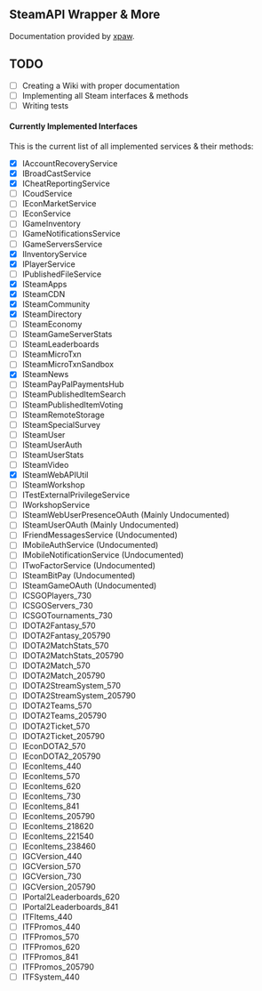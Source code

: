 ## SteamAPI Wrapper & More

Documentation provided by [xpaw](https://lab.xpaw.me/steam_api_documentation.html).

## TODO
 - [ ] Creating a Wiki with proper documentation
 - [ ] Implementing all Steam interfaces & methods
 - [ ] Writing tests

#### Currently Implemented Interfaces

This is the current list of all implemented services & their methods: 

 - [x] IAccountRecoveryService
 - [x] IBroadCastService
 - [x] ICheatReportingService
 - [ ] ICoudService
 - [ ] IEconMarketService
 - [ ] IEconService
 - [ ] IGameInventory
 - [ ] IGameNotificationsService
 - [ ] IGameServersService
 - [x] IInventoryService
 - [x] IPlayerService
 - [ ] IPublishedFileService
 - [x] ISteamApps
 - [x] ISteamCDN
 - [x] ISteamCommunity
 - [x] ISteamDirectory
 - [ ] ISteamEconomy
 - [ ] ISteamGameServerStats
 - [ ] ISteamLeaderboards
 - [ ] ISteamMicroTxn
 - [ ] ISteamMicroTxnSandbox
 - [x] ISteamNews
 - [ ] ISteamPayPalPaymentsHub
 - [ ] ISteamPublishedItemSearch
 - [ ] ISteamPublishedItemVoting
 - [ ] ISteamRemoteStorage
 - [ ] ISteamSpecialSurvey
 - [ ] ISteamUser
 - [ ] ISteamUserAuth
 - [ ] ISteamUserStats
 - [ ] ISteamVideo
 - [x] ISteamWebAPIUtil
 - [ ] ISteamWorkshop
 - [ ] ITestExternalPrivilegeService
 - [ ] IWorkshopService
 - [ ] ISteamWebUserPresenceOAuth (Mainly Undocumented)
 - [ ] ISteamUserOAuth (Mainly Undocumented)
 - [ ] IFriendMessagesService (Undocumented)
 - [ ] IMobileAuthService (Undocumented)
 - [ ] IMobileNotificationService (Undocumented)
 - [ ] ITwoFactorService (Undocumented)
 - [ ] ISteamBitPay (Undocumented)
 - [ ] ISteamGameOAuth (Undocumented)
 - [ ] ICSGOPlayers_730
 - [ ] ICSGOServers_730
 - [ ] ICSGOTournaments_730
 - [ ] IDOTA2Fantasy_570
 - [ ] IDOTA2Fantasy_205790
 - [ ] IDOTA2MatchStats_570
 - [ ] IDOTA2MatchStats_205790
 - [ ] IDOTA2Match_570
 - [ ] IDOTA2Match_205790
 - [ ] IDOTA2StreamSystem_570
 - [ ] IDOTA2StreamSystem_205790
 - [ ] IDOTA2Teams_570
 - [ ] IDOTA2Teams_205790
 - [ ] IDOTA2Ticket_570
 - [ ] IDOTA2Ticket_205790
 - [ ] IEconDOTA2_570
 - [ ] IEconDOTA2_205790
 - [ ] IEconItems_440
 - [ ] IEconItems_570
 - [ ] IEconItems_620
 - [ ] IEconItems_730
 - [ ] IEconItems_841
 - [ ] IEconItems_205790
 - [ ] IEconItems_218620
 - [ ] IEconItems_221540
 - [ ] IEconItems_238460
 - [ ] IGCVersion_440
 - [ ] IGCVersion_570
 - [ ] IGCVersion_730
 - [ ] IGCVersion_205790
 - [ ] IPortal2Leaderboards_620
 - [ ] IPortal2Leaderboards_841
 - [ ] ITFItems_440
 - [ ] ITFPromos_440
 - [ ] ITFPromos_570
 - [ ] ITFPromos_620
 - [ ] ITFPromos_841
 - [ ] ITFPromos_205790
 - [ ] ITFSystem_440